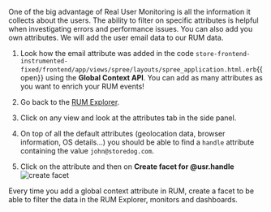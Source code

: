 One of the big advantage of Real User Monitoring is all the information it collects about the users. The ability to filter on specific attributes is helpful when investigating errors and performance issues. You can also add you own attributes. We will add the user email data to our RUM data.

1. Look how the email attribute was added in the code `store-frontend-instrumented-fixed/frontend/app/views/spree/layouts/spree_application.html.erb`{{open}} using the **Global Context API**. You can add as many attributes as you want to enrich your RUM events!

2. Go back to the [RUM Explorer](https://app.datadoghq.com/rum/explorer).

3. Click on any view and look at the attributes tab in the side panel.

4. On top of all the default attributes (geolocation data, browser information, OS details...) you should be able to find a `handle` attribute containing the value `john@storedog.com`.

5. Click on the attribute and then on **Create facet for @usr.handle** ![create facet](https://p-qKFgO2.t2.n0.cdn.getcloudapp.com/items/p9uG5veG/Image%202020-08-10%20at%205.28.50%20PM.png?v=5ceedc50ecb3bfd0c34350f2ad6ab4a7)

Every time you add a global context attribute in RUM, create a facet to be able to filter the data in the RUM Explorer, monitors and dashboards.
